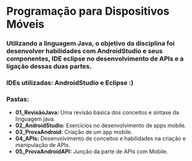 # Programação para Dispositivos Móveis

### Utilizando a linguagem Java, o objetivo da disciplina foi desenvolver habilidades com AndroidStudio e seus componentes, IDE eclipse no desenvolvimento de APIs e a ligação dessas duas partes.

### IDEs utilizadas: AndroidStudio e Eclipse :)

### Pastas:
  - **01_RevisãoJava:** Uma revisão básica dos conceitos e sintaxe da linguagem java.
  - **02_AndroidStudio:** Exercícios no desenvolvimento de apps mobile.
  - **03_ProvaAndroid:** Criação de um app mobile.
  - **04_APIs:** Desenvolvimento de conceitos e habilidades na criação e manipulação de APIs.
  - **05_ProvaAndroidAPI:** Junção da parte de APIs com Mobile.
